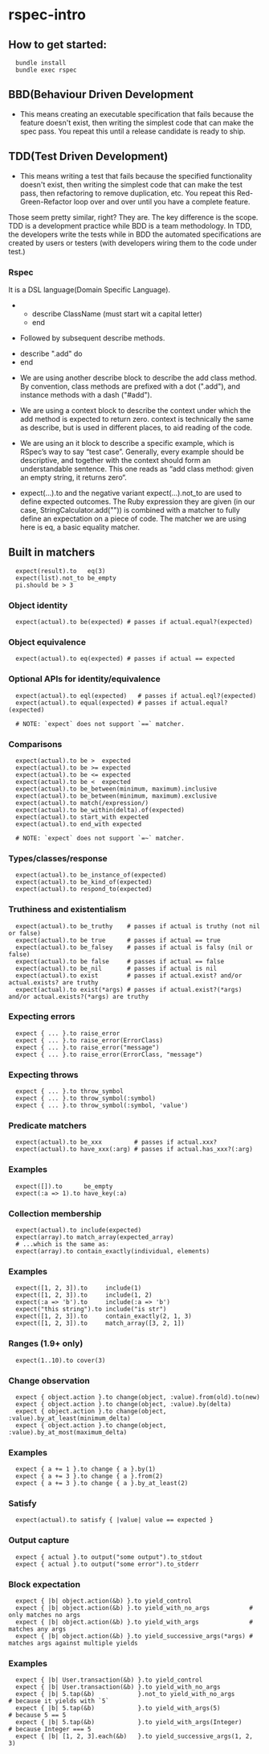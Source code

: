 # rspec-intro

## How to get started:

```
  bundle install
  bundle exec rspec
``` 

## BBD(Behaviour Driven Development  

* This means creating an executable specification that fails because the feature doesn't exist, then writing the simplest code that can make the spec pass. You repeat this until a release candidate is ready to ship.

## TDD(Test Driven Development)

* This means writing a test that fails because the specified functionality doesn't exist, then writing the simplest code that can make the test pass, then refactoring to remove duplication, etc. You repeat this Red-Green-Refactor loop over and over until you have a complete feature.

Those seem pretty similar, right? They are. The key difference is the scope. TDD is a development practice while BDD is a team methodology. In TDD, the developers write the tests while in BDD the automated specifications are created by users or testers (with developers wiring them to the code under test.)


### Rspec 

It is a DSL language(Domain Specific Language).

* - describe ClassName (must start wit a capital letter)
  - end

* Followed by subsequent describe methods.
 - describe ".add" do
 - end

 * We are using another describe block to describe the add class method. By convention, class methods are prefixed with a dot (".add"), and instance methods with a dash ("#add").

 * We are using a context block to describe the context under which the add method is expected to return zero. context is technically the same as describe, but is used in different places, to aid reading of the code.

 * We are using an it block to describe a specific example, which is RSpec’s way to say “test case”. Generally, every example should be descriptive, and together with the context should form an understandable sentence. This one reads as “add class method: given an empty string, it returns zero“.

 * expect(...).to and the negative variant expect(...).not_to are used to define expected outcomes. The Ruby expression they are given (in our case, StringCalculator.add("")) is combined with a matcher to fully define an expectation on a piece of code. The matcher we are using here is eq, a basic equality matcher.

## Built in matchers

```
  expect(result).to   eq(3)
  expect(list).not_to be_empty
  pi.should be > 3
```
### Object identity

```
  expect(actual).to be(expected) # passes if actual.equal?(expected)
```
### Object equivalence

```
  expect(actual).to eq(expected) # passes if actual == expected
```
### Optional APIs for identity/equivalence

```
  expect(actual).to eql(expected)   # passes if actual.eql?(expected)
  expect(actual).to equal(expected) # passes if actual.equal?(expected)

  # NOTE: `expect` does not support `==` matcher.
```
### Comparisons

```
  expect(actual).to be >  expected
  expect(actual).to be >= expected
  expect(actual).to be <= expected
  expect(actual).to be <  expected
  expect(actual).to be_between(minimum, maximum).inclusive
  expect(actual).to be_between(minimum, maximum).exclusive
  expect(actual).to match(/expression/)
  expect(actual).to be_within(delta).of(expected)
  expect(actual).to start_with expected
  expect(actual).to end_with expected

  # NOTE: `expect` does not support `=~` matcher.

```
### Types/classes/response

```
  expect(actual).to be_instance_of(expected)
  expect(actual).to be_kind_of(expected)
  expect(actual).to respond_to(expected)
```
### Truthiness and existentialism

```
  expect(actual).to be_truthy    # passes if actual is truthy (not nil or false)
  expect(actual).to be true      # passes if actual == true
  expect(actual).to be_falsey    # passes if actual is falsy (nil or false)
  expect(actual).to be false     # passes if actual == false
  expect(actual).to be_nil       # passes if actual is nil
  expect(actual).to exist        # passes if actual.exist? and/or actual.exists? are truthy
  expect(actual).to exist(*args) # passes if actual.exist?(*args) and/or actual.exists?(*args) are truthy
```
### Expecting errors

```
  expect { ... }.to raise_error
  expect { ... }.to raise_error(ErrorClass)
  expect { ... }.to raise_error("message")
  expect { ... }.to raise_error(ErrorClass, "message")
```
### Expecting throws

```
  expect { ... }.to throw_symbol
  expect { ... }.to throw_symbol(:symbol)
  expect { ... }.to throw_symbol(:symbol, 'value')
```
### Predicate matchers

```
  expect(actual).to be_xxx         # passes if actual.xxx?
  expect(actual).to have_xxx(:arg) # passes if actual.has_xxx?(:arg)

```
### Examples

```
  expect([]).to      be_empty
  expect(:a => 1).to have_key(:a)
```
### Collection membership

```
  expect(actual).to include(expected)
  expect(array).to match_array(expected_array)
  # ...which is the same as:
  expect(array).to contain_exactly(individual, elements)
```
### Examples

```
  expect([1, 2, 3]).to     include(1)
  expect([1, 2, 3]).to     include(1, 2)
  expect(:a => 'b').to     include(:a => 'b')
  expect("this string").to include("is str")
  expect([1, 2, 3]).to     contain_exactly(2, 1, 3)
  expect([1, 2, 3]).to     match_array([3, 2, 1])
```
### Ranges (1.9+ only)

```
  expect(1..10).to cover(3)
```
### Change observation

```
  expect { object.action }.to change(object, :value).from(old).to(new)
  expect { object.action }.to change(object, :value).by(delta)
  expect { object.action }.to change(object, :value).by_at_least(minimum_delta)
  expect { object.action }.to change(object, :value).by_at_most(maximum_delta)

```
### Examples

```
  expect { a += 1 }.to change { a }.by(1)
  expect { a += 3 }.to change { a }.from(2)
  expect { a += 3 }.to change { a }.by_at_least(2)
```
### Satisfy

```
  expect(actual).to satisfy { |value| value == expected }
```
### Output capture

```
  expect { actual }.to output("some output").to_stdout
  expect { actual }.to output("some error").to_stderr
```
### Block expectation

```
  expect { |b| object.action(&b) }.to yield_control
  expect { |b| object.action(&b) }.to yield_with_no_args           # only matches no args
  expect { |b| object.action(&b) }.to yield_with_args              # matches any args
  expect { |b| object.action(&b) }.to yield_successive_args(*args) # matches args against multiple yields

```
### Examples

```
  expect { |b| User.transaction(&b) }.to yield_control
  expect { |b| User.transaction(&b) }.to yield_with_no_args
  expect { |b| 5.tap(&b)            }.not_to yield_with_no_args         # because it yields with `5`
  expect { |b| 5.tap(&b)            }.to yield_with_args(5)             # because 5 == 5
  expect { |b| 5.tap(&b)            }.to yield_with_args(Integer)       # because Integer === 5
  expect { |b| [1, 2, 3].each(&b)   }.to yield_successive_args(1, 2, 3)
```